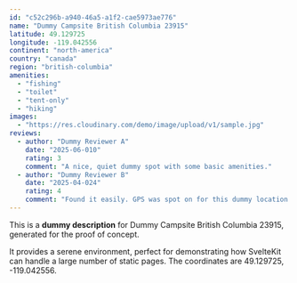 ```yaml
---
id: "c52c296b-a940-46a5-a1f2-cae5973ae776"
name: "Dummy Campsite British Columbia 23915"
latitude: 49.129725
longitude: -119.042556
continent: "north-america"
country: "canada"
region: "british-columbia"
amenities:
  - "fishing"
  - "toilet"
  - "tent-only"
  - "hiking"
images:
  - "https://res.cloudinary.com/demo/image/upload/v1/sample.jpg"
reviews:
  - author: "Dummy Reviewer A"
    date: "2025-06-010"
    rating: 3
    comment: "A nice, quiet dummy spot with some basic amenities."
  - author: "Dummy Reviewer B"
    date: "2025-04-024"
    rating: 4
    comment: "Found it easily. GPS was spot on for this dummy location."
---
```


This is a **dummy description** for Dummy Campsite British Columbia 23915, generated for the proof of concept.

It provides a serene environment, perfect for demonstrating how SvelteKit can handle a large number of static pages. The coordinates are 49.129725, -119.042556.
